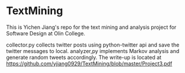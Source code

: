 # TextMining

This is Yichen Jiang's repo for the text mining and analysis project for Software Design at Olin College.

collector.py collects twitter posts using python-twitter api and save the twitter messages to local.
analyzer,py implements Markov analysis and generate random tweets accordingly.
The write-up is located at https://github.com/yjiang0929/TextMining/blob/master/Project3.pdf
